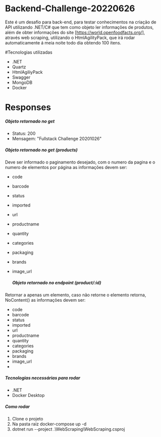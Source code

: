 # Backend-Challenge-20220626

Este é um desafio para back-end, para testar conhecimentos na criação de API utilizando .NET/C# 
que tem como objeto ler informações de produtos, além de obter informações do site
[https://world.openfoodfacts.org/], através web scraping, utilizando o HtmlAgilityPack, que irá rodar automaticamente á meia noite todo dia obtendo 100 itens.

#Tecnologias utilizadas
- .NET 
- Quartz
- HtmlAgiliyPack
- Swagger
- MongoDB
- Docker

# Responses 

##### Objeto retornado no get
  - Status: 200
  - Mensagem: "Fullstack Challenge 20201026"
    
##### Objeto retornado no get (products)
Deve ser informado o paginamento desejado, 
com o numero da pagina e o numero de elementos por página
  as informações devem ser:
- code
- barcode
- status
- imported
- url
- productname
- quantity
- categories
- packaging
- brands
- image_url

  ##### Objeto retornado no endpoint (product/:id)
 Retornar a apenas um elemento, caso não retorne o elemento retorna, NoContent()
  as informações devem ser:
- code
- barcode
- status
- imported
- url
- productname
- quantity
- categories
- packaging
- brands
- image_url
- 
##### Tecnologias necessárias para rodar
- .NET
- Docker Desktop
  
##### Como rodar
1. Clone o projeto
2. Na pasta raiz docker-compose up -d
3. dotnet run --project .\WebScraping\WebScraping.csproj
